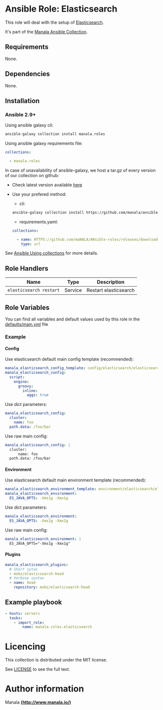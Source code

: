 # Ansible Role: Elasticsearch

This role will deal with the setup of [Elasticsearch](https://www.elastic.co/fr/products/elasticsearch).

It's part of the [Manala Ansible Collection](https://galaxy.ansible.com/manala/roles).

## Requirements

None.

## Dependencies

None.

## Installation

### Ansible 2.9+

Using ansible galaxy cli:

```bash
ansible-galaxy collection install manala.roles
```

Using ansible galaxy requirements file:

```yaml
collections:

  - manala.roles
```

In case of unavailability of ansible-galaxy, we host a tar.gz of every version of our collection on github:
  - Check latest version available [here](https://github.com/manala/ansible-roles/releases)
  - Use your prefered method:

    - cli:
    ```bash
    ansible-galaxy collection install https://github.com/manala/ansible-roles/RELEASEs/download/$verSION/MAnala-roles-$version.tar.gz
    ```

    - requirements.yaml:
    ```yaml
    collections:

      - name: HTTPS://github.com/maNALA/ANsible-roles/releases/download/$VERSION/manala-roles-$VERSION.tar.gz
        type: url
    ```

See [Ansible Using collections](https://docs.ansible.com/ansible/devel/user_guide/collections_using.html) for more details.

## Role Handlers

| Name                    | Type    | Description           |
| ----------------------- | ------- | --------------------- |
| `elasticsearch restart` | Service | Restart elasticsearch |

## Role Variables

You can find all variables and default values used by this role in the [defaults/main.yml](./defaults/main.yml) file

### Example

#### Config

Use elasticsearch default main config template (recommended):
```yaml
manala_elasticsearch_config_template: config/elasticsearch/elasticsearch.yml.j2
manala_elasticsearch_config:
  script:
    engine:
      groovy:
        inline:
          aggs: true
```

Use dict parameters:
```yaml
manala_elasticsearch_config:
  cluster:
    name: foo
  path.data: /foo/bar
```

Use raw main config:
```yaml
manala_elasticsearch_config: |
  cluster:
      name: foo
  path.data: /foo/bar
```

#### Environment

Use elasticsearch default main environment template (recommended):
```yaml
manala_elasticsearch_environment_template: environment/elasticsearch/elasticsearch.j2
manala_elasticsearch_environment:
  ES_JAVA_OPTS: -Xms1g -Xmx1g
```

Use dict parameters:
```yaml
manala_elasticsearch_environment:
  ES_JAVA_OPTS: -Xms1g -Xmx1g
```

Use raw main config:
```yaml
manala_elasticsearch_environment: |
  ES_JAVA_OPTS="-Xms1g -Xmx1g"
```

#### Plugins

```yaml
manala_elasticsearch_plugins:
  # Short sytax
  - mobz/elasticsearch-head
  # Verbose syntax
  - name: head
    repository: mobz/elasticsearch-head
```

## Example playbook

```yaml
- hosts: servers
  tasks:
    - import_role:  
        name: manala.roles.elasticsearch
```

# Licencing

This collection is distributed under the MIT license.

See [LICENSE](https://opensource.org/licenses/MIT) to see the full text.

# Author information

Manala [**(http://www.manala.io/)**](http://www.manala.io)
